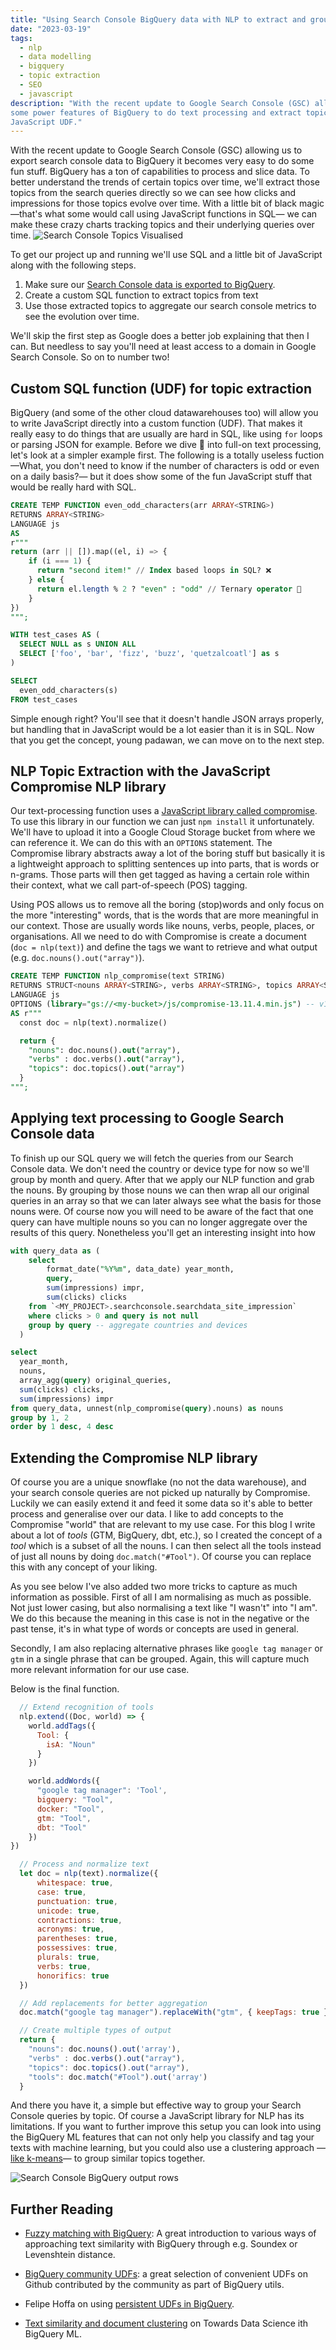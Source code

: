 ```yaml
---
title: "Using Search Console BigQuery data with NLP to extract and group by the most important topics"
date: "2023-03-19"
tags: 
  - nlp
  - data modelling
  - bigquery
  - topic extraction
  - SEO
  - javascript
description: "With the recent update to Google Search Console (GSC) allowing exports to BigQuery we can now leverage
some power features of BigQuery to do text processing and extract topics from our search queries with a simple 
JavaScript UDF." 
---
```

With the recent update to Google Search Console (GSC) allowing us to export search console data to BigQuery it becomes 
very easy to do some fun stuff. BigQuery has a ton of capabilities to process and slice data. To better understand the 
trends of certain topics over time, we'll extract those topics from the search queries directly so we can see how clicks
and impressions for those topics evolve over time. With a little bit of black magic —that's what some would call using 
JavaScript functions in SQL— we can make these crazy charts tracking topics and their underlying queries over time.
![Search Console Topics Visualised](images/bigquery-search-console-visualise-topics-chart.png) 


To get our project up and running we'll use SQL and a little bit of JavaScript along with the following steps.

1. Make sure our [Search Console data is exported to BigQuery](https://developers.google.com/search/blog/2023/02/bulk-data-export).
2. Create a custom SQL function to extract topics from text
3. Use those extracted topics to aggregate our search console metrics to see the evolution over time.

We'll skip the first step as Google does a better job explaining that then I can. But needless to say you'll need at 
least access to a domain in Google Search Console. So on to number two!

## Custom SQL function (UDF) for topic extraction
BigQuery (and some of the other cloud datawarehouses too) will allow you to write JavaScript directly into a custom 
function (UDF). That makes it really easy to do things that are usually are hard in SQL, like using `for` loops or
parsing JSON for example. Before we dive 🤿 into full-on text processing, let's look at a simpler example first. The 
following is a totally useless fuction —What, you don't need to know if the number of characters is odd or even on a 
daily basis?— but it does show some of the fun JavaScript stuff that would be really hard with SQL.

```SQL
CREATE TEMP FUNCTION even_odd_characters(arr ARRAY<STRING>)
RETURNS ARRAY<STRING>
LANGUAGE js 
AS 
r"""
return (arr || []).map((el, i) => {
    if (i === 1) {
      return "second item!" // Index based loops in SQL? ❌
    } else {
      return el.length % 2 ? "even" : "odd" // Ternary operator 🤯
    }
})
""";

WITH test_cases AS (
  SELECT NULL as s UNION ALL
  SELECT ['foo', 'bar', 'fizz', 'buzz', 'quetzalcoatl'] as s
)

SELECT
  even_odd_characters(s)
FROM test_cases
```

Simple enough right? You'll see that it doesn't handle JSON arrays properly, but handling that in JavaScript would be a
lot easier than it is in SQL. Now that you get the concept, young padawan, we can move on to the next step.

## NLP Topic Extraction with the JavaScript Compromise NLP library

Our text-processing function uses a [JavaScript library called compromise](https://github.com/spencermountain/compromise).
To use this library in our function we can just `npm install` it unfortunately. We'll have to upload it into a Google
Cloud Storage bucket from where we can reference it. We can do this with an `OPTIONS` statement. The Compromise library 
abstracts away a lot of the boring stuff but basically it is a lightweight approach to splitting sentences up into
parts, that is words or n-grams. Those parts will then get tagged as having a certain role within their context, what
we call part-of-speech (POS) tagging.

Using POS allows us to remove all the boring (stop)words and only focus on the more "interesting" words, that is the
words that are more meaningful in our context. Those are usually words like nouns, verbs, people, places, or 
organisations. All we need to do with Compromise is create a document (`doc = nlp(text)`) and define the tags we want
to retrieve and what output (e.g. `doc.nouns().out("array")`). 

```SQL
CREATE TEMP FUNCTION nlp_compromise(text STRING)
RETURNS STRUCT<nouns ARRAY<STRING>, verbs ARRAY<STRING>, topics ARRAY<STRING>>
LANGUAGE js 
OPTIONS (library="gs://<my-bucket>/js/compromise-13.11.4.min.js") -- v14 is not currently compatible with BigQuery RegEx
AS r"""
  const doc = nlp(text).normalize()

  return {
    "nouns": doc.nouns().out("array"),
    "verbs" : doc.verbs().out("array"),
    "topics": doc.topics().out("array")
  }
""";
```

## Applying text processing to Google Search Console data

To finish up our SQL query we will fetch the queries from our Search Console data. We don't need the country or device 
type for now so we'll group by month and query. After that we apply our NLP function and grab the nouns. By grouping by
those nouns we can then wrap all our original queries in an array so that we can later always see what the basis for
those nouns were. Of course now you will need to be aware of the fact that one query can have multiple nouns so you can 
no longer aggregate over the results of this query. Nonetheless you'll get an interesting insight into how 


```SQL
with query_data as (
    select 
        format_date("%Y%m", data_date) year_month, 
        query, 
        sum(impressions) impr, 
        sum(clicks) clicks 
    from `<MY_PROJECT>.searchconsole.searchdata_site_impression` 
    where clicks > 0 and query is not null
    group by query -- aggregate countries and devices
  )

select 
  year_month, 
  nouns, 
  array_agg(query) original_queries, 
  sum(clicks) clicks, 
  sum(impressions) impr 
from query_data, unnest(nlp_compromise(query).nouns) as nouns 
group by 1, 2 
order by 1 desc, 4 desc
```

## Extending the Compromise NLP library
Of course you are a unique snowflake (no not the data warehouse), and your search console queries are not picked up
naturally by Compromise. Luckily we can easily extend it and feed it some data so it's able to better process and
generalise over our data. I like to add concepts to the Compromise "world" that are relevant to my use case. For 
this blog I write about a lot of *tools* (GTM, BigQuery, dbt, etc.), so I created the concept of a *tool* which is a 
subset of all the nouns. I can then select all the tools instead of just all nouns by doing `doc.match("#Tool")`. Of
course you can replace this with any concept of your liking. 

As you see below I've also added two more tricks to capture as much information as possible. First of all I am
normalising as much as possible. Not just lower casing, but also normalising a text like "I wasn't" into "I am". We do
this because the meaning in this case is not in the negative or the past tense, it's in what type of words or concepts 
are used in general.

Secondly, I am also replacing alternative phrases like `google tag manager` or `gtm` in a single phrase that can be
grouped. Again, this will capture much more relevant information for our use case.

Below is the final function.

```javascript
  // Extend recognition of tools
  nlp.extend((Doc, world) => {
    world.addTags({
      Tool: {
        isA: "Noun"
      }
    })

    world.addWords({
      "google tag manager": 'Tool',
      bigquery: "Tool",
      docker: "Tool",
      gtm: "Tool",
      dbt: "Tool"
    })
})

  // Process and normalize text
  let doc = nlp(text).normalize({
      whitespace: true,
      case: true,
      punctuation: true,
      unicode: true,
      contractions: true,
      acronyms: true,
      parentheses: true,
      possessives: true,
      plurals: true,
      verbs: true,
      honorifics: true
  })

  // Add replacements for better aggregation
  doc.match("google tag manager").replaceWith("gtm", { keepTags: true })

  // Create multiple types of output
  return {
    "nouns": doc.nouns().out('array'),
    "verbs" : doc.verbs().out("array"),
    "topics": doc.topics().out("array"),
    "tools": doc.match("#Tool").out('array')
  }

```

And there you have it, a simple but effective way to group your Search Console queries by topic. Of course a JavaScript
library for NLP has its limitations. If you want to further improve this setup you can look into using the BigQuery ML
features that can not only help you classify and tag your texts with machine learning, but you could also use a 
clustering approach —[like k-means](https://cloud.google.com/bigquery-ml/docs/kmeans-tutorial)— to group similar topics together.

![Search Console BigQuery output rows](images/bigquery-search-console-nlp-topic-extraction-results.png)

## Further Reading
- [Fuzzy matching with BigQuery](https://medium.com/google-cloud/a-journey-into-bigquery-fuzzy-matching-1-of-1-soundex-b5b89087eae2):
A great introduction to various ways of approaching text similarity with BigQuery through e.g. Soundex or Levenshtein distance.

- [BigQuery community UDFs](https://github.com/GoogleCloudPlatform/bigquery-utils/tree/master/udfs/community): a great
selection of convenient UDFs on Github contributed by the community as part of BigQuery utils.

- Felipe Hoffa on using [persistent UDFs in BigQuery](https://hoffa.medium.com/new-in-bigquery-persistent-udfs-c9ea4100fd83).

- [Text similarity and document clustering](https://towardsdatascience.com/how-to-do-text-similarity-search-and-document-clustering-in-bigquery-75eb8f45ab65) on Towards Data Science ith BigQuery ML.
